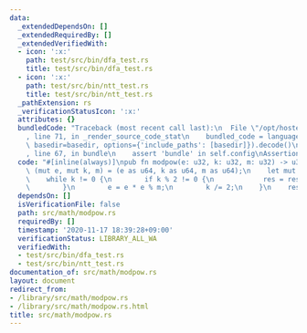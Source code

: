 ```yaml
---
data:
  _extendedDependsOn: []
  _extendedRequiredBy: []
  _extendedVerifiedWith:
  - icon: ':x:'
    path: test/src/bin/dfa_test.rs
    title: test/src/bin/dfa_test.rs
  - icon: ':x:'
    path: test/src/bin/ntt_test.rs
    title: test/src/bin/ntt_test.rs
  _pathExtension: rs
  _verificationStatusIcon: ':x:'
  attributes: {}
  bundledCode: "Traceback (most recent call last):\n  File \"/opt/hostedtoolcache/Python/3.9.0/x64/lib/python3.9/site-packages/onlinejudge_verify/documentation/build.py\"\
    , line 71, in _render_source_code_stat\n    bundled_code = language.bundle(stat.path,\
    \ basedir=basedir, options={'include_paths': [basedir]}).decode()\n  File \"/opt/hostedtoolcache/Python/3.9.0/x64/lib/python3.9/site-packages/onlinejudge_verify/languages/user_defined.py\"\
    , line 67, in bundle\n    assert 'bundle' in self.config\nAssertionError\n"
  code: "#[inline(always)]\npub fn modpow(e: u32, k: u32, m: u32) -> u32 {\n    let\
    \ (mut e, mut k, m) = (e as u64, k as u64, m as u64);\n    let mut res = 1;\n\
    \    while k != 0 {\n        if k % 2 != 0 {\n            res = res * e % m;\n\
    \        }\n        e = e * e % m;\n        k /= 2;\n    }\n    res as u32\n}\n"
  dependsOn: []
  isVerificationFile: false
  path: src/math/modpow.rs
  requiredBy: []
  timestamp: '2020-11-17 18:39:28+09:00'
  verificationStatus: LIBRARY_ALL_WA
  verifiedWith:
  - test/src/bin/dfa_test.rs
  - test/src/bin/ntt_test.rs
documentation_of: src/math/modpow.rs
layout: document
redirect_from:
- /library/src/math/modpow.rs
- /library/src/math/modpow.rs.html
title: src/math/modpow.rs
---
```

